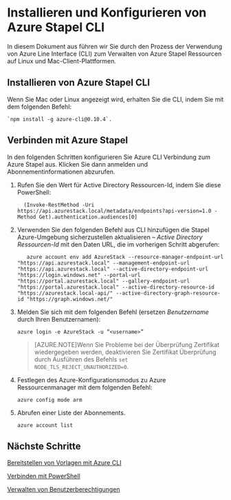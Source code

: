 <properties
    pageTitle="Herstellen einer Verbindung mit CLI Azure Stapel mit | Microsoft Azure"
    description="Informationen Sie zum Verwenden der Plattformen line Interface (CLI) zum Verwalten und Bereitstellen von Ressourcen auf Azure Stapel"
    services="azure-stack"
    documentationCenter=""
    authors="HeathL17"
    manager="byronr"
    editor=""/>

<tags
    ms.service="azure-stack"
    ms.workload="na"
    ms.tgt_pltfrm="na"
    ms.devlang="na"
    ms.topic="article"
    ms.date="10/19/2016"
    ms.author="helaw"/>

# <a name="install-and-configure-azure-stack-cli"></a>Installieren und Konfigurieren von Azure Stapel CLI

In diesem Dokument aus führen wir Sie durch den Prozess der Verwendung von Azure Line Interface (CLI) zum Verwalten von Azure Stapel Ressourcen auf Linux und Mac-Client-Plattformen.  

## <a name="install-azure-stack-cli"></a>Installieren von Azure Stapel CLI

Wenn Sie Mac oder Linux angezeigt wird, erhalten Sie die CLI, indem Sie mit dem folgenden Befehl:
  
    `npm install -g azure-cli@0.10.4`.


## <a name="connect-to-azure-stack"></a>Verbinden mit Azure Stapel
In den folgenden Schritten konfigurieren Sie Azure CLI Verbindung zum Azure Stapel aus. Klicken Sie dann anmelden und Abonnementinformationen abzurufen.

1.  Rufen Sie den Wert für Active Directory Ressourcen-Id, indem Sie diese PowerShell:
        
          (Invoke-RestMethod -Uri https://api.azurestack.local/metadata/endpoints?api-version=1.0 -Method Get).authentication.audiences[0]

2.  Verwenden Sie den folgenden Befehl aus CLI hinzufügen die Stapel Azure-Umgebung sicherzustellen aktualisieren *– Active Directory Ressourcen-Id* mit den Daten URL, die im vorherigen Schritt abgerufen:

           azure account env add AzureStack --resource-manager-endpoint-url "https://api.azurestack.local" --management-endpoint-url "https://api.azurestack.local" --active-directory-endpoint-url  "https://login.windows.net" --portal-url "https://portal.azurestack.local" --gallery-endpoint-url "https://portal.azurestack.local" --active-directory-resource-id "https://azurestack.local-api/" --active-directory-graph-resource-id "https://graph.windows.net/"

3.  Melden Sie sich mit dem folgenden Befehl (ersetzen *Benutzername* durch Ihren Benutzernamen):

        azure login -e AzureStack -u “<username>”

    >[AZURE.NOTE]Wenn Sie Probleme bei der Überprüfung Zertifikat wiedergegeben werden, deaktivieren Sie Zertifikat Überprüfung durch Ausführen des Befehls `set        NODE_TLS_REJECT_UNAUTHORIZED=0`.

4.  Festlegen des Azure-Konfigurationsmodus zu Azure Ressourcenmanager mit dem folgenden Befehl:

        azure config mode arm

5.  Abrufen einer Liste der Abonnements.

        azure account list     

## <a name="next-steps"></a>Nächste Schritte

[Bereitstellen von Vorlagen mit Azure CLI](azure-stack-deploy-template-command-line.md)

[Verbinden mit PowerShell](azure-stack-connect-powershell.md)

[Verwalten von Benutzerberechtigungen](azure-stack-manage-permissions.md)
